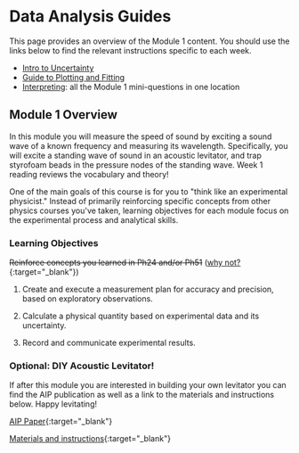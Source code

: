 # Data Analysis Guides

This page provides an overview of the Module 1 content. You should use the links below to find the relevant instructions specific to each week.

+ [Intro to Uncertainty](week1)
+ [Guide to Plotting and Fitting](week2)
+ [Interpreting](mini-questions):  all the Module 1 mini-questions in one location


## Module 1 Overview 

In this module you will measure the speed of sound by exciting a sound wave of a known frequency and measuring its wavelength.  Specifically, you will excite a standing wave of sound in an acoustic levitator, and trap styrofoam beads in the pressure nodes of the standing wave.  Week 1 reading reviews the vocabulary and theory!

One of the main goals of this course is for you to "think like an experimental physicist." Instead of primarily reinforcing specific concepts from other physics courses you've taken, learning objectives for each module focus on the experimental process and analytical skills.  

### Learning Objectives

~~Reinforce concepts you learned in Ph24 and/or Ph51~~ ([why not?](https://physicstoday.scitation.org/doi/10.1063/PT.3.3816){:target="_blank"})

1. Create and execute a measurement plan for accuracy and precision, based on exploratory observations. 

2. Calculate a physical quantity based on experimental data and its uncertainty.

3. Record and communicate experimental results.


### Optional: DIY Acoustic Levitator!
If after this module you are interested in building your own levitator you can find the AIP publication as well as a link to the materials and instructions below. Happy levitating!

[AIP Paper](https://aip.scitation.org/doi/full/10.1063/1.4989995){:target="_blank"}

[Materials and instructions](https://www.instructables.com/id/Acoustic-Levitator/){:target="_blank"}
